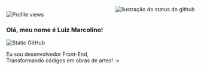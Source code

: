 <img align='right' src="https://github-readme-stats.vercel.app/api?username=devluizmarcolino&show_icons=true&title_color=eb4034&text_color=eb4034&icon_color=783c00&bg_color=f5f0f0&cache_seconds=2300" alt="ilustração do status do github">
<p align="left"> <img src="https://komarev.com/ghpvc/?username=maykbrito&color=red" alt="Profile views" /> </p>

### Olá, meu nome é Luiz Marcolino!

<img src="https://img.shields.io/static/v1?label=Overview&message=devluizmarcolino&color=eb4034&style=for-the-badge&logo=GitHub" alt="Static GitHub">

<p>Eu sou desenvolvedor Front-End, <br> Transformando códigos em obras de artes! :></p>
